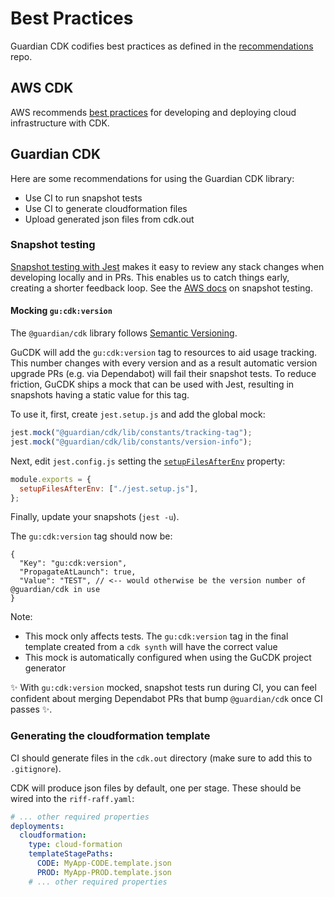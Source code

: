 # Best Practices

Guardian CDK codifies best practices as defined in the [recommendations](https://github.com/guardian/recommendations)
repo.

## AWS CDK
AWS recommends [best practices](https://docs.aws.amazon.com/cdk/v2/guide/best-practices.html) for developing and
deploying cloud infrastructure with CDK.

## Guardian CDK

Here are some recommendations for using the Guardian CDK library:
- Use CI to run snapshot tests
- Use CI to generate cloudformation files
- Upload generated json files from cdk.out

### Snapshot testing
[Snapshot testing with Jest](https://jestjs.io/docs/snapshot-testing) makes it easy to review any stack changes when
developing locally and in PRs. This enables us to catch things early, creating a shorter feedback loop. See the
[AWS docs](https://docs.aws.amazon.com/cdk/v2/guide/testing.html#testing_snapshot) on snapshot testing.

#### Mocking `gu:cdk:version`
The `@guardian/cdk` library follows [Semantic Versioning](https://semver.org/).

GuCDK will add the `gu:cdk:version` tag to resources to aid usage tracking.
This number changes with every version and as a result automatic version upgrade PRs (e.g. via Dependabot) will fail their snapshot tests.
To reduce friction, GuCDK ships a mock that can be used with Jest, resulting in snapshots having a static value for this tag.

To use it, first, create `jest.setup.js` and add the global mock:

```javascript
jest.mock("@guardian/cdk/lib/constants/tracking-tag");
jest.mock("@guardian/cdk/lib/constants/version-info");
```

Next, edit `jest.config.js` setting the [`setupFilesAfterEnv`](https://jestjs.io/docs/configuration#setupfilesafterenv-array) property:

```javascript
module.exports = {
  setupFilesAfterEnv: ["./jest.setup.js"],
};
```

Finally, update your snapshots (`jest -u`).

The `gu:cdk:version` tag should now be:

```json5
{
  "Key": "gu:cdk:version",
  "PropagateAtLaunch": true,
  "Value": "TEST", // <-- would otherwise be the version number of @guardian/cdk in use
}
```

Note:
  - This mock only affects tests. The `gu:cdk:version` tag in the final template created from a `cdk synth` will have the correct value
  - This mock is automatically configured when using the GuCDK project generator

✨ With `gu:cdk:version` mocked, snapshot tests run during CI, you can feel confident about merging Dependabot PRs that bump `@guardian/cdk` once CI passes ✨.

### Generating the cloudformation template
CI should generate files in the `cdk.out` directory (make sure to add this to `.gitignore`).

CDK will produce json files by default, one per stage. These should be wired into the `riff-raff.yaml`:

```yaml
# ... other required properties
deployments:
  cloudformation:
    type: cloud-formation
    templateStagePaths:
      CODE: MyApp-CODE.template.json
      PROD: MyApp-PROD.template.json
    # ... other required properties
```
